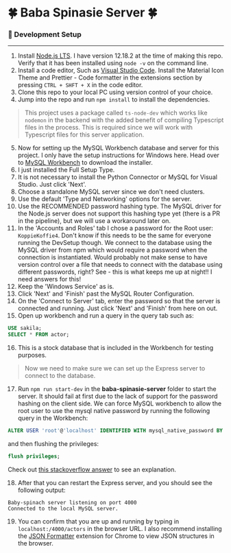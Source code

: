 # :four_leaf_clover: Baba Spinasie Server :four_leaf_clover:

### :radio_button: Development Setup
---------

1. Install [Node.js LTS](https://nodejs.org/en/). I have version 12.18.2 at the time of making this repo. Verify that it has been installed using `node -v` on the command line.
2. Install a code editor, Such as [Visual Studio Code](https://code.visualstudio.com/). Install the Material Icon Theme and Prettier - Code formatter in the extensions section by pressing `CTRL + SHFT + X` in the code editor.
3. Clone this repo to your local PC using version control of your choice.
4. Jump into the repo and run `npm install` to install the dependencies.

> This project uses a package called `ts-node-dev` which works like `nodemon` in the backend with the added benefit of compiling Typescript files in the process. This is required since we will work with Typescript files for this server application.

5. Now for setting up the MySQL Workbench database and server for this project. I only have the setup instructions for Windows here. Head over to [MySQL Workbench](https://dev.mysql.com/downloads/installer/) to download the installer.
6. I just installed the Full Setup Type.
7. It is not necessary to install the Python Connector or MySQL for Visual Studio. Just click 'Next'.
8. Choose a standalone MySQL server since we don't need clusters.
9. Use the default 'Type and Networking' options for the server.
10. Use the RECOMMENDED password hashing type. The MySQL driver for the Node.js server does not support this hashing type yet (there is a PR in the pipeline), but we will use a workaround later on.
11. In the 'Accounts and Roles' tab I chose a password for the Root user: `KoppieKoffie4`. Don't know if this needs to be the same for everyone running the DevSetup though. We connect to the database using the MySQL driver from npm which would require a password when the connection is instantiated. Would probably not make sense to have version control over a file that needs to connect with the database using different passwords, right? See - this is what keeps me up at night!! I need answers for this!
12. Keep the 'Windows Service' as is.
13. Click 'Next' and 'Finish' past the MySQL Router Configuration.
14. On the 'Connect to Server' tab, enter the password so that the server is connected and running. Just click 'Next' and 'Finish' from here on out.
15. Open up workbench and run a query in the query tab such as:
```sql
USE sakila;
SELECT * FROM actor;
```
16. This is a stock database that is included in the Workbench for testing purposes.

> Now we need to make sure we can set up the Express server to connect to the database.

17. Run `npm run start-dev` in the **baba-spinasie-server** folder to start the server. It should fail at first due to the lack of support for the password hashing on the client side. We can force MySQL workbench to allow the root user to use the mysql native password by running the following query in the Workbench:

```sql
ALTER USER 'root'@'localhost' IDENTIFIED WITH mysql_native_password BY 'password'
```
and then flushing the privileges:
```sql
flush privileges;
```
Check out [this stackoverflow answer](https://stackoverflow.com/questions/50093144/mysql-8-0-client-does-not-support-authentication-protocol-requested-by-server) to see an explanation.

18. After that you can restart the Express server, and you should see the following output:
```shell
Baby-spinach server listening on port 4000
Connected to the local MySQL server.
```

19. You can confirm that you are up and running by typing in `localhost:/4000/actors` in the browser URL. I also recommend installing the [JSON Formatter](https://chrome.google.com/webstore/detail/json-formatter/bcjindcccaagfpapjjmafapmmgkkhgoa?hl=en) extension for Chrome to view JSON structures in the browser.
